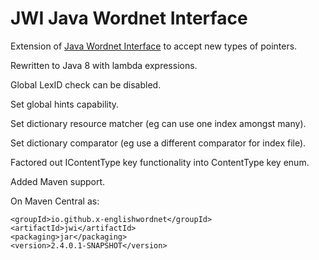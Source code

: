 # JWI Java Wordnet Interface

Extension of [Java Wordnet Interface](https://projects.csail.mit.edu/jwi/) to accept new types of pointers.

Rewritten to Java 8 with lambda expressions.

Global LexID check can be disabled.

Set global hints capability.

Set dictionary resource matcher (eg can use one index amongst many).

Set dictionary comparator (eg use a different comparator for index file).

Factored out IContentType key functionality into ContentType key enum.

Added Maven support.

On Maven Central as:

    <groupId>io.github.x-englishwordnet</groupId>
    <artifactId>jwi</artifactId>
    <packaging>jar</packaging>
    <version>2.4.0.1-SNAPSHOT</version>
